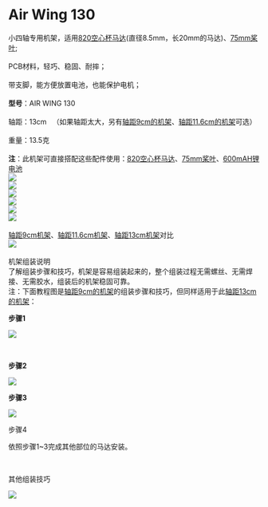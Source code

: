 # Air Wing 130

<div>小四轴专用机架，适用<a href="http://item.taobao.com/item.htm?ft=t&amp;id=625837883805">8</a><a href="http://item.taobao.com/item.htm?ft=t&amp;id=625837883805">20空心杯马达</a>(直径8.5mm，长20mm的马达)、<a href="http://item.taobao.com/item.htm?ft=t&amp;id=624653687842">75mm桨叶</a>;</div>
<div>&nbsp;</div>
<div>PCB材料，轻巧、稳固、耐摔；</div>
<div>&nbsp;</div>
<div>带支脚，能方便放置电池，也能保护电机；</div>
<div>&nbsp;</div>
<div><strong>型号</strong>：AIR WING 130</div>
<div>&nbsp;</div>
<div>轴距：13cm&nbsp; &nbsp;（如果轴距太大，另有<a href="http://item.taobao.com/item.htm?ft=t&amp;id=554319059042">轴距9cm的机架</a>、<a href="https://item.taobao.com/item.htm?ft=t&amp;id=630268317025">轴距11.6cm的机架</a>可选）</div>
<div>&nbsp;</div>
<div>重量：13.5克</div>
<div>&nbsp;</div>
<div><strong>注</strong>：此机架可直接搭配这些配件使用：<a href="http://item.taobao.com/item.htm?ft=t&amp;id=625837883805">8</a><a href="http://item.taobao.com/item.htm?ft=t&amp;id=625837883805">20空心杯马达</a>、<a href="http://item.taobao.com/item.htm?ft=t&amp;id=624653687842">75mm桨叶</a>、<a href="https://item.taobao.com/item.htm?spm=a1z10.3-c.w4002-1609892271.28.13ec730dKwtAgG&amp;id=624944696776">600mAH锂电池</a></div>
<div><img src="https://img.alicdn.com/imgextra/i1/864216878/TB2rBlkdXXXXXaEXXXXXXXXXXXX_!!864216878.jpg" align="absmiddle" /></div>
<div><img src="https://img.alicdn.com/imgextra/i1/864216878/TB2fqNodXXXXXXwXXXXXXXXXXXX_!!864216878.jpg" align="absmiddle" /></div>
<div><img src="https://img.alicdn.com/imgextra/i3/864216878/TB25so2cVXXXXbEXpXXXXXXXXXX_!!864216878.jpg" align="absmiddle" /></div>
<div><img src="https://img.alicdn.com/imgextra/i3/864216878/TB2zFI0cVXXXXb_XpXXXXXXXXXX_!!864216878.jpg" align="absmiddle" /></div>
<div><img class="" src="https://img.alicdn.com/imgextra/i3/864216878/TB25hNXdXXXXXcYXXXXXXXXXXXX_!!864216878.jpg" align="absmiddle" /></div>
<div><img class="" src="https://img.alicdn.com/imgextra/i2/864216878/TB2fj4odXXXXXXPXXXXXXXXXXXX_!!864216878.jpg" align="absmiddle" /></div>
<div>&nbsp;</div>
<div><a href="https://item.taobao.com/item.htm?ft=t&amp;id=554319059042">轴距9cm机架</a>、<a href="https://item.taobao.com/item.htm?ft=t&amp;id=630268317025">轴距11.6cm机架</a>、<a href="https://item.taobao.com/item.htm?ft=t&amp;id=621772992497">轴距13cm机架</a>对比</div>
<div><img class="" src="https://img.alicdn.com/imgextra/i2/864216878/O1CN01OCpWrp20gAo1peeMt_!!864216878.jpg" align="absmiddle" /></div>
<div>&nbsp;</div>
<div>机架组装说明</div>
<div>
<div>了解组装步骤和技巧，机架是容易组装起来的，整个组装过程无需螺丝、无需焊接、无需胶水，组装后的机架稳固可靠。</div>
<div>注：下面教程图是<a href="https://item.taobao.com/item.htm?ft=t&amp;id=554319059042">轴距9cm的机架</a>的组装步骤和技巧，但同样适用于此<a href="https://item.taobao.com/item.htm?ft=t&amp;id=621772992497">轴距13cm的机架</a>：</div>
<div>
<p><strong>步骤1</strong></p>
<p><img class="" src="https://img.alicdn.com/imgextra/i2/864216878/TB2vs63cVXXXXXuXXXXXXXXXXXX_!!864216878.jpg" align="absmiddle" /></p>
<p>&nbsp;</p>
<p><strong>步骤2</strong></p>
<p><img class="" src="https://img.alicdn.com/imgextra/i4/864216878/TB2ICDGcVXXXXc6XXXXXXXXXXXX_!!864216878.jpg" align="absmiddle" /></p>
<p><strong>步骤3</strong></p>
<p><img class="" src="https://img.alicdn.com/imgextra/i4/864216878/TB283vCcVXXXXaiXpXXXXXXXXXX_!!864216878.jpg" align="absmiddle" /></p>
<p>步骤4</p>
<p>依照步骤1~3完成其他部位的马达安装。</p>
<p>&nbsp;</p>
<p>其他组装技巧</p>
<p><img class="" src="https://img.alicdn.com/imgextra/i2/864216878/TB2H9vvcVXXXXcIXpXXXXXXXXXX_!!864216878.jpg" align="absmiddle" /></p>
</div>
</div>

